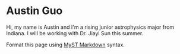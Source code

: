 # Austin Guo

Hi, my name is Austin and I'm a rising junior astrophysics major from Indiana. I will be working with Dr. Jiayi Sun this summer. 

Format this page using [MyST Markdown](https://jupyterbook.org/en/stable/content/index.html) syntax.
